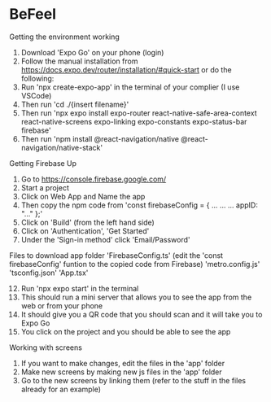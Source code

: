 # BeFeel

Getting the environment working
1. Download 'Expo Go' on your phone (login)
2. Follow the manual installation from https://docs.expo.dev/router/installation/#quick-start or do the following:
4. Run 'npx create-expo-app' in the terminal of your complier (I use VSCode)
5. Then run 'cd ./{insert filename}'
6. Then run 'npx expo install expo-router react-native-safe-area-context react-native-screens expo-linking expo-constants expo-status-bar firebase'
7. Then run 'npm install @react-navigation/native @react-navigation/native-stack'

Getting Firebase Up 
1. Go to https://console.firebase.google.com/
2. Start a project
3. Click on Web App and Name the app
4. Then copy the npm code from
   'const firebaseConfig = {
   ...
   ...
   ...
   appID: "..."
   };'
5. Click on 'Build' (from the left hand side)
6. Click on 'Authentication', 'Get Started'
7. Under the 'Sign-in method' click 'Email/Password'

Files to download
  app folder
  'FirebaseConfig.ts' (edit the 'const firebaseConfig' funtion to the copied code from Firebase)
  'metro.config.js'
  'tsconfig.json'
  'App.tsx'

12. Run 'npx expo start' in the terminal 
13. This should run a mini server that allows you to see the app from the web or from your phone
14. It should give you a QR code that you should scan and it will take you to Expo Go
15. You click on the project and you should be able to see the app

Working with screens
1. If you want to make changes, edit the files in the 'app' folder
2. Make new screens by making new js files in the 'app' folder
3. Go to the new screens by linking them (refer to the stuff in the files already for an example)


